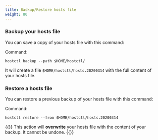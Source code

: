 ```yaml
---
title: Backup/Restore hosts file
weight: 80
---
```


### Backup your hosts file

You can save a copy of your hosts file with this command:

Command:

`hostctl backup --path $HOME/hostctl/`

It will create a file `$HOME/hostctl/hosts.20200314` with the full content of your hosts file.



### Restore a hosts file

You can restore a previous backup of your hosts file with this command:

Command: 

`hostctl restore --from $HOME/hostctl/hosts.20200314`


{{<danger>}}
This action will **overwrite** your hosts file with the content of your backup. It cannot be undone.
{{</danger>}}


